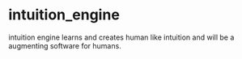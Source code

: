 # intuition_engine
 intuition engine learns and creates human like  intuition  and will be a augmenting software for humans.
